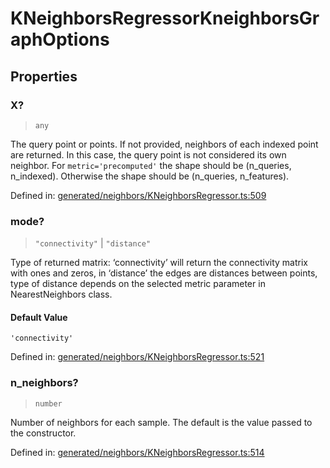 # KNeighborsRegressorKneighborsGraphOptions

## Properties

### X?

> `any`

The query point or points. If not provided, neighbors of each indexed point are returned. In this case, the query point is not considered its own neighbor. For `metric='precomputed'` the shape should be (n\_queries, n\_indexed). Otherwise the shape should be (n\_queries, n\_features).

Defined in:  [generated/neighbors/KNeighborsRegressor.ts:509](https://github.com/transitive-bullshit/scikit-learn-ts/blob/b59c1ff/packages/sklearn/src/generated/neighbors/KNeighborsRegressor.ts#L509)

### mode?

> `"connectivity"` \| `"distance"`

Type of returned matrix: ‘connectivity’ will return the connectivity matrix with ones and zeros, in ‘distance’ the edges are distances between points, type of distance depends on the selected metric parameter in NearestNeighbors class.

#### Default Value

`'connectivity'`

Defined in:  [generated/neighbors/KNeighborsRegressor.ts:521](https://github.com/transitive-bullshit/scikit-learn-ts/blob/b59c1ff/packages/sklearn/src/generated/neighbors/KNeighborsRegressor.ts#L521)

### n\_neighbors?

> `number`

Number of neighbors for each sample. The default is the value passed to the constructor.

Defined in:  [generated/neighbors/KNeighborsRegressor.ts:514](https://github.com/transitive-bullshit/scikit-learn-ts/blob/b59c1ff/packages/sklearn/src/generated/neighbors/KNeighborsRegressor.ts#L514)
